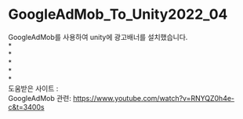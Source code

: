 # GoogleAdMob_To_Unity2022_04
GoogleAdMob를 사용하여 unity에 광고배너를 설치했습니다.                                  
*                                                
*                                              
*                                              
*                                              
*                                              
도움받은 사이트 :                                           
GoogleAdMob 관련: https://www.youtube.com/watch?v=RNYQZ0h4e-c&t=3400s               
